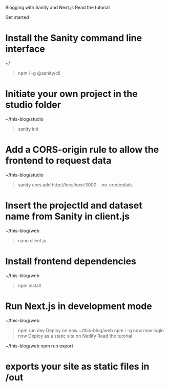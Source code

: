 Blogging with Sanity and Next.js
Read the tutorial

Get started
# Install the Sanity command line interface
~/
> npm i -g @sanity/cli

# Initiate your own project in the studio folder
~/this-blog/studio
> sanity init

# Add a CORS-origin rule to allow the frontend to request data
~/this-blog/studio
> sanity cors add http://localhost:3000 --no-credentials

# Insert the projectId and dataset name from Sanity in client.js
~/this-blog/web
> nano client.js

# Install frontend dependencies
~/this-blog/web
> npm install

# Run Next.js in development mode
~/this-blog/web
> npm run dev
Deploy on now
~/this-blog/web
> npm i -g now
> now login
> now
Deploy as a static site on Netlify
Read the tutorial

~/this-blog/web
npm run export
# exports your site as static files in /out